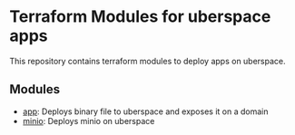 # Terraform Modules for uberspace apps

This repository contains terraform modules to deploy apps on uberspace.

## Modules

- [app](./modules/app): Deploys binary file to uberspace and exposes it on a domain
- [minio](./modules/minio): Deploys minio on uberspace